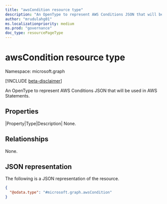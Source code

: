```yaml
---
title: "awsCondition resource type"
description: "An OpenType to represent AWS Conditions JSON that will be used in AWS Statements."
author: "mrudulahg01"
ms.localizationpriority: medium
ms.prod: "governance"
doc_type: resourcePageType
---
```


# awsCondition resource type

Namespace: microsoft.graph

[!INCLUDE [beta-disclaimer](../../includes/beta-disclaimer.md)]

An OpenType to represent AWS Conditions JSON that will be used in AWS Statements.

## Properties
|Property|Type|Description|
None.

## Relationships
None.

## JSON representation
The following is a JSON representation of the resource.
<!-- {
  "blockType": "resource",
  "@odata.type": "microsoft.graph.awsCondition"
}
-->
``` json
{
  "@odata.type": "#microsoft.graph.awsCondition"
}
```

